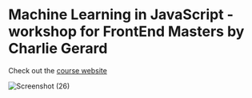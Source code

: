 # Machine Learning in JavaScript - workshop for FrontEnd Masters by Charlie Gerard

Check out the [course website](https://fem-ml-workshop.netlify.app)

![Screenshot (26)](https://github.com/Ashrita-Das/learning-ml-on-web/assets/80559976/d47ce357-bd58-425e-93d0-66250bb9c248)
